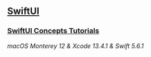 ## [SwiftUI](https://developer.apple.com/documentation/swiftui)

### [SwiftUI Concepts Tutorials](https://developer.apple.com/tutorials/swiftui-concepts)

*macOS Monterey 12 & Xcode 13.4.1  & Swift 5.6.1*

